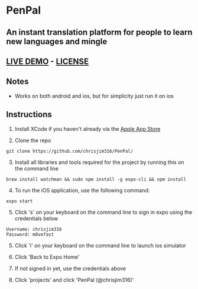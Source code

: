 # **PenPal**
## An instant translation platform for people to learn new languages and mingle
## [LIVE DEMO](https://snack.expo.io/@chrisjim316/penpal) - [LICENSE](https://github.com/chrisjim316/PenPal/blob/master/LICENSE)

## Notes
* Works on both android and ios, but for simplicity just run it on ios

## Instructions

1. Install XCode if you haven't already via the [Apple App Store](https://itunes.apple.com/app/xcode/id497799835)

2. Clone the repo
```
git clone https://github.com/chrisjim316/PenPal/
```

3. Install all libraries and tools required for the project by running this on the command line 
```
brew install watchman && sudo npm install -g expo-cli && npm install
```

4. To run the iOS application, use the following command:
```
expo start
```
5. Click 's' on your keyboard on the command line to sign in expo using the credentials below
```
Username: chrisjim316
Password: m0vefast
```

5. Click 'i' on your keyboard on the command line to launch ios simulator

6. Click 'Back to Expo Home'

7. If not signed in yet, use the credentials above

8. Click 'projects' and click 'PenPal (@chrisjim316)'


